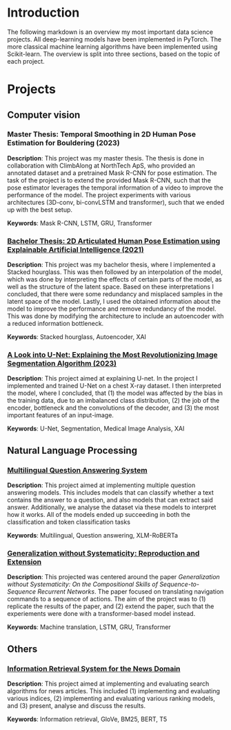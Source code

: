 # Introduction

The following markdown is an overview my most important data science projects. All deep-learning models have been implemented in PyTorch. The more classical machine learning algorithms have been implemented using Scikit-learn. The overview is split into three sections, based on the topic of each project.

# Projects

## __Computer vision__

### __Master Thesis: Temporal Smoothing in 2D Human Pose Estimation for Bouldering (2023)__

__Description__: This project was my master thesis. The thesis is done in collaboration with ClimbAlong at NorthTech ApS, who provided an annotated dataset and a pretrained Mask R-CNN for pose estimation. The task of the project is to extend the provided Mask R-CNN, such that the pose estimator leverages the temporal information of a video to improve the performance of the model. The project experiments with various architectures (3D-conv, bi-convLSTM and transformer), such that we ended up with the best setup.

__Keywords__: Mask R-CNN, LSTM, GRU, Transformer

### [__Bachelor Thesis: 2D Articulated Human Pose Estimation using Explainable Artificial Intelligence (2021)__](./papers/bsc_thesis.pdf)

__Description__: This project was my bachelor thesis, where I implemented a Stacked hourglass. This was then followed by an interpolation of the model, which was done by interpreting the effects of certain parts of the model, as well as the structure of the latent space. Based on these interpretations I concluded, that there were some redundancy and misplaced samples in the latent space of the model. Lastly, I used the obtained information about the model to improve the performance and remove redundancy of the model. This was done by modifying the architecture to include an autoencoder with a reduced information bottleneck.

__Keywords__: Stacked hourglass, Autoencoder, XAI

### [__A Look into U-Net: Explaining the Most Revolutionizing Image Segmentation Algorithm (2023)__](./papers/U_Net.pdf)

__Description__: This project aimed at explaining U-net. In the project I implemented and trained U-Net on a chest X-ray dataset. I then interpreted the model, where I concluded, that (1) the model was affected by the bias in the training data, due to an imbalanced class distribution, (2) the job of the encoder, bottleneck and the convolutions of the decoder, and (3) the most important features of an input-image.

__Keywords__: U-Net, Segmentation, Medical Image Analysis, XAI

## __Natural Language Processing__

### [__Multilingual Question Answering System__](./papers/NLP_project.pdf)

__Description__: This project aimed at implementing multiple question answering models. This includes models that can classify whether a text contains the answer to a question, and also models that can extract said answer. Additionally, we analyse the dataset via these models to interpret how it works. All of the models ended up succeeding in both the classification and token classification tasks

__Keywords__: Multilingual, Question answering, XLM-RoBERTa

### [__Generalization without Systematicity: Reproduction and Extension__](./papers/ATNLP_project.pdf)

__Description__: This projected was centered around the paper *Generalization without Systematicity: On the Compositional Skills of Sequence-to-Sequence Recurrent Networks*. The paper focused on translating navigation commands to a sequence of actions. The aim of the project was to (1) replicate the results of the paper, and (2) extend the paper, such that the experiements were done with a transformer-based model instead. 

__Keywords__: Machine translation, LSTM, GRU, Transformer

## __Others__
 
### [__Information Retrieval System for the News Domain__](./papers/NIR_project.pdf)

__Description__: This project aimed at implementing and evaluating search
algorithms for news articles. This included (1) implementing and evaluating various indices, (2) implementing and evaluating various ranking models, and (3) present,
analyse and discuss the results.

__Keywords__: Information retrieval, GloVe, BM25, BERT, T5